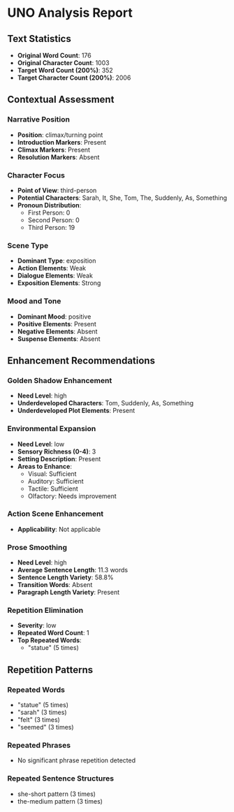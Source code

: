 # UNO Analysis Report

## Text Statistics
- **Original Word Count**: 176
- **Original Character Count**: 1003
- **Target Word Count (200%)**: 352
- **Target Character Count (200%)**: 2006

## Contextual Assessment

### Narrative Position
- **Position**: climax/turning point
- **Introduction Markers**: Present
- **Climax Markers**: Present
- **Resolution Markers**: Absent

### Character Focus
- **Point of View**: third-person
- **Potential Characters**: Sarah, It, She, Tom, The, Suddenly, As, Something
- **Pronoun Distribution**:
  - First Person: 0
  - Second Person: 0
  - Third Person: 19

### Scene Type
- **Dominant Type**: exposition
- **Action Elements**: Weak
- **Dialogue Elements**: Weak
- **Exposition Elements**: Strong

### Mood and Tone
- **Dominant Mood**: positive
- **Positive Elements**: Present
- **Negative Elements**: Absent
- **Suspense Elements**: Absent

## Enhancement Recommendations

### Golden Shadow Enhancement
- **Need Level**: high
- **Underdeveloped Characters**: Tom, Suddenly, As, Something
- **Underdeveloped Plot Elements**: Present

### Environmental Expansion
- **Need Level**: low
- **Sensory Richness (0-4)**: 3
- **Setting Description**: Present
- **Areas to Enhance**:
  - Visual: Sufficient
  - Auditory: Sufficient
  - Tactile: Sufficient
  - Olfactory: Needs improvement

### Action Scene Enhancement
- **Applicability**: Not applicable


### Prose Smoothing
- **Need Level**: high
- **Average Sentence Length**: 11.3 words
- **Sentence Length Variety**: 58.8%
- **Transition Words**: Absent
- **Paragraph Length Variety**: Present

### Repetition Elimination
- **Severity**: low
- **Repeated Word Count**: 1
- **Top Repeated Words**:
  - "statue" (5 times)

## Repetition Patterns

### Repeated Words
- "statue" (5 times)
- "sarah" (3 times)
- "felt" (3 times)
- "seemed" (3 times)

### Repeated Phrases
- No significant phrase repetition detected

### Repeated Sentence Structures
- she-short pattern (3 times)
- the-medium pattern (3 times)